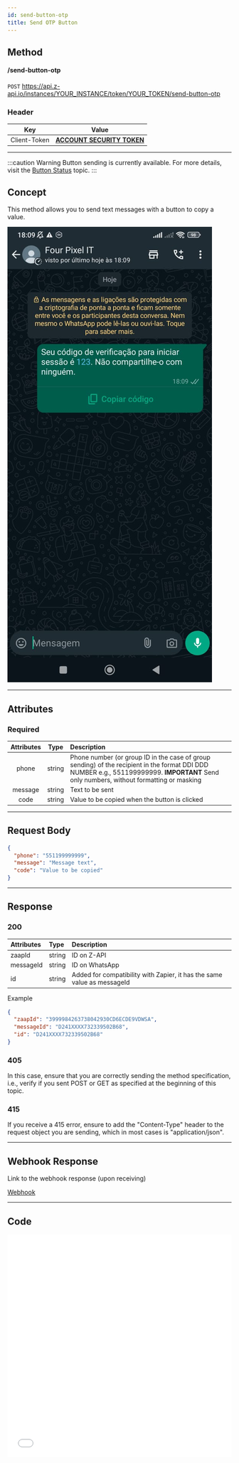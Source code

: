```yaml
---
id: send-button-otp
title: Send OTP Button
---
```


## Method

#### /send-button-otp

`POST` https://api.z-api.io/instances/YOUR_INSTANCE/token/YOUR_TOKEN/send-button-otp

### Header

|      Key       |            Value            |
| :------------: |     :-----------------:     |
|  Client-Token  | **[ACCOUNT SECURITY TOKEN](../security/client-token)** |
---

:::caution Warning
Button sending is currently available. For more details, visit the [Button Status](https://developer.z-api.io/en/tips/button-status) topic.
:::

## Concept

This method allows you to send text messages with a button to copy a value.

![image](../../../../../img/SendButtonOtp.jpeg)

---

## Attributes

### Required

| Attributes   | Type          | Description |
| :----------: | :-----------: | :-------- |
| phone         | string        | Phone number (or group ID in the case of group sending) of the recipient in the format DDI DDD NUMBER e.g., 551199999999. **IMPORTANT** Send only numbers, without formatting or masking |
| message       | string        | Text to be sent  |
| code          | string        | Value to be copied when the button is clicked  |

---

## Request Body

```json
{
  "phone": "551199999999",
  "message": "Message text",
  "code": "Value to be copied"
}
```

---

## Response

### 200

| Attributes | Type   | Description      |
| :--------- | :----- | :--------------- |
| zaapId     | string | ID on Z-API      |
| messageId  | string | ID on WhatsApp   |
| id         | string | Added for compatibility with Zapier, it has the same value as messageId |

Example

```json
{
  "zaapId": "3999984263738042930CD6ECDE9VDWSA",
  "messageId": "D241XXXX732339502B68",
  "id": "D241XXXX732339502B68"
}
```

### 405

In this case, ensure that you are correctly sending the method specification, i.e., verify if you sent POST or GET as specified at the beginning of this topic.

### 415

If you receive a 415 error, ensure to add the "Content-Type" header to the request object you are sending, which in most cases is "application/json".

---

## Webhook Response

Link to the webhook response (upon receiving)

[Webhook](../webhooks/on-message-received#template-otp-button-return-example)

---

## Code

<iframe src="//api.apiembed.com/?source=https://raw.githubusercontent.com/Z-API/z-api-docs/main/json-examples/send-button-otp.json&targets=all" frameborder="0" scrolling="no" width="100%" height="500px" seamless></iframe>
